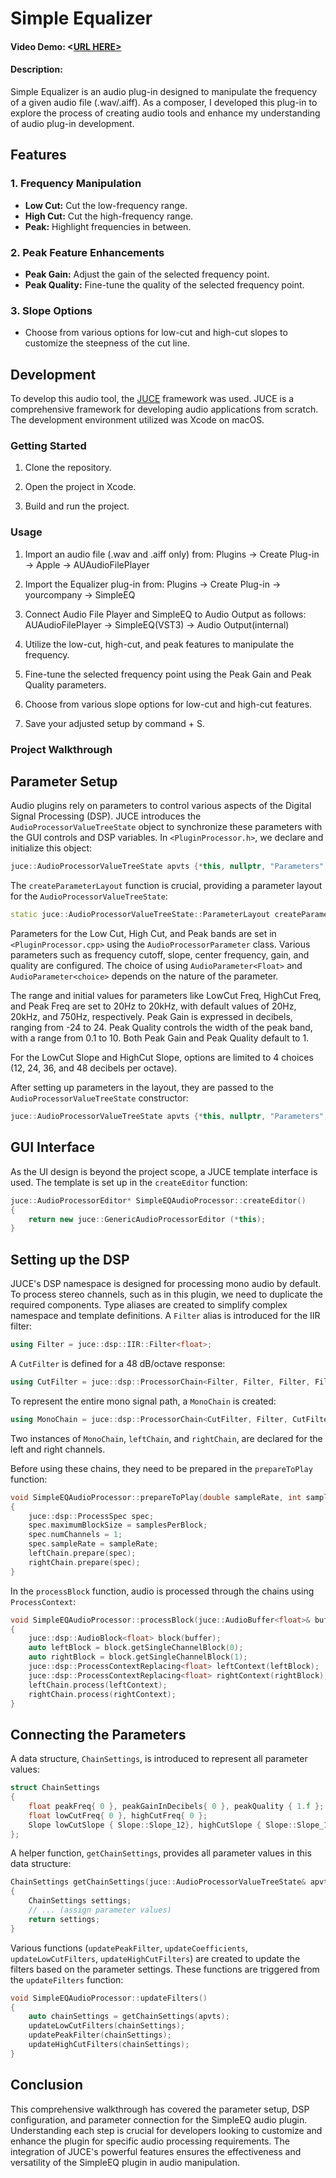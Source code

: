 # Simple Equalizer
#### Video Demo:  <[URL HERE>](https://youtu.be/LbnM76WcvRo?si=VaUFqAcCwEtMaZ6s)
#### Description:
Simple Equalizer is an audio plug-in designed to manipulate the frequency of a given audio file (.wav/.aiff). As a composer, I developed this plug-in to explore the process of creating audio tools and enhance my understanding of audio plug-in development.

## Features

### 1. Frequency Manipulation
   - **Low Cut:** Cut the low-frequency range.
   - **High Cut:** Cut the high-frequency range.
   - **Peak:** Highlight frequencies in between.

### 2. Peak Feature Enhancements
   - **Peak Gain:** Adjust the gain of the selected frequency point.
   - **Peak Quality:** Fine-tune the quality of the selected frequency point.

### 3. Slope Options
   - Choose from various options for low-cut and high-cut slopes to customize the steepness of the cut line.

## Development

To develop this audio tool, the [JUCE](https://juce.com/) framework was used. JUCE is a comprehensive framework for developing audio applications from scratch. The development environment utilized was Xcode on macOS.

### Getting Started
1. Clone the repository.

2. Open the project in Xcode.

3. Build and run the project.

### Usage
1. Import an audio file (.wav and .aiff only) from:
   Plugins -> Create Plug-in -> Apple -> AUAudioFilePlayer

2. Import the Equalizer plug-in from:
   Plugins -> Create Plug-in -> yourcompany -> SimpleEQ

3. Connect Audio File Player and SimpleEQ to Audio Output as follows:
   AUAudioFilePlayer -> SimpleEQ(VST3) -> Audio Output(internal)
 
4. Utilize the low-cut, high-cut, and peak features to manipulate the frequency.

5. Fine-tune the selected frequency point using the Peak Gain and Peak Quality parameters.

6. Choose from various slope options for low-cut and high-cut features.

7. Save your adjusted setup by command + S.
 
### Project Walkthrough

## Parameter Setup

Audio plugins rely on parameters to control various aspects of the Digital Signal Processing (DSP). JUCE introduces the `AudioProcessorValueTreeState` object to synchronize these parameters with the GUI controls and DSP variables. In `<PluginProcessor.h>`, we declare and initialize this object:

```cpp
juce::AudioProcessorValueTreeState apvts {*this, nullptr, "Parameters", createParameterLayout()};
```

The `createParameterLayout` function is crucial, providing a parameter layout for the `AudioProcessorValueTreeState`:

```cpp
static juce::AudioProcessorValueTreeState::ParameterLayout createParameterLayout();
```

Parameters for the Low Cut, High Cut, and Peak bands are set in `<PluginProcessor.cpp>` using the `AudioProcessorParameter` class. Various parameters such as frequency cutoff, slope, center frequency, gain, and quality are configured. The choice of using `AudioParameter<Float>` and `AudioParameter<choice>` depends on the nature of the parameter.

The range and initial values for parameters like LowCut Freq, HighCut Freq, and Peak Freq are set to 20Hz to 20kHz, with default values of 20Hz, 20kHz, and 750Hz, respectively. Peak Gain is expressed in decibels, ranging from -24 to 24. Peak Quality controls the width of the peak band, with a range from 0.1 to 10. Both Peak Gain and Peak Quality default to 1.

For the LowCut Slope and HighCut Slope, options are limited to 4 choices (12, 24, 36, and 48 decibels per octave).

After setting up parameters in the layout, they are passed to the `AudioProcessorValueTreeState` constructor:

```cpp
juce::AudioProcessorValueTreeState apvts {*this, nullptr, "Parameters", createParameterLayout()};
```

## GUI Interface

As the UI design is beyond the project scope, a JUCE template interface is used. The template is set up in the `createEditor` function:

```cpp
juce::AudioProcessorEditor* SimpleEQAudioProcessor::createEditor()
{
    return new juce::GenericAudioProcessorEditor (*this);
}
```

## Setting up the DSP

JUCE's DSP namespace is designed for processing mono audio by default. To process stereo channels, such as in this plugin, we need to duplicate the required components. Type aliases are created to simplify complex namespace and template definitions. A `Filter` alias is introduced for the IIR filter:

```cpp
using Filter = juce::dsp::IIR::Filter<float>;
```

A `CutFilter` is defined for a 48 dB/octave response:

```cpp
using CutFilter = juce::dsp::ProcessorChain<Filter, Filter, Filter, Filter>;
```

To represent the entire mono signal path, a `MonoChain` is created:

```cpp
using MonoChain = juce::dsp::ProcessorChain<CutFilter, Filter, CutFilter>;
```

Two instances of `MonoChain`, `leftChain`, and `rightChain`, are declared for the left and right channels.

Before using these chains, they need to be prepared in the `prepareToPlay` function:

```cpp
void SimpleEQAudioProcessor::prepareToPlay(double sampleRate, int samplesPerBlock)
{
    juce::dsp::ProcessSpec spec;
    spec.maximumBlockSize = samplesPerBlock;
    spec.numChannels = 1;
    spec.sampleRate = sampleRate;
    leftChain.prepare(spec);
    rightChain.prepare(spec);
}
```

In the `processBlock` function, audio is processed through the chains using `ProcessContext`:

```cpp
void SimpleEQAudioProcessor::processBlock(juce::AudioBuffer<float>& buffer, juce::MidiBuffer& midiMessages)
{
    juce::dsp::AudioBlock<float> block(buffer);
    auto leftBlock = block.getSingleChannelBlock(0);
    auto rightBlock = block.getSingleChannelBlock(1);
    juce::dsp::ProcessContextReplacing<float> leftContext(leftBlock);
    juce::dsp::ProcessContextReplacing<float> rightContext(rightBlock);
    leftChain.process(leftContext);
    rightChain.process(rightContext);
}
```

## Connecting the Parameters

A data structure, `ChainSettings`, is introduced to represent all parameter values:

```cpp
struct ChainSettings
{
    float peakFreq{ 0 }, peakGainInDecibels{ 0 }, peakQuality { 1.f };
    float lowCutFreq{ 0 }, highCutFreq{ 0 };
    Slope lowCutSlope { Slope::Slope_12}, highCutSlope { Slope::Slope_12 };
};
```

A helper function, `getChainSettings`, provides all parameter values in this data structure:

```cpp
ChainSettings getChainSettings(juce::AudioProcessorValueTreeState& apvts)
{
    ChainSettings settings;
    // ... (assign parameter values)
    return settings;
}
```

Various functions (`updatePeakFilter`, `updateCoefficients`, `updateLowCutFilters`, `updateHighCutFilters`) are created to update the filters based on the parameter settings. These functions are triggered from the `updateFilters` function:

```cpp
void SimpleEQAudioProcessor::updateFilters()
{
    auto chainSettings = getChainSettings(apvts);
    updateLowCutFilters(chainSettings);
    updatePeakFilter(chainSettings);
    updateHighCutFilters(chainSettings);
}
```

## Conclusion

This comprehensive walkthrough has covered the parameter setup, DSP configuration, and parameter connection for the SimpleEQ audio plugin. Understanding each step is crucial for developers looking to customize and enhance the plugin for specific audio processing requirements. The integration of JUCE's powerful features ensures the effectiveness and versatility of the SimpleEQ plugin in audio manipulation.

